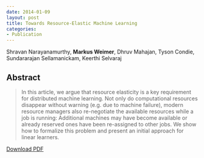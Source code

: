 ```yaml
---
date: 2014-01-09
layout: post
title: Towards Resource-Elastic Machine Learning
categories:
- Publication
---
```

Shravan Narayanamurthy, **Markus Weimer**, Dhruv Mahajan, Tyson Condie, Sundararajan
Sellamanickam, Keerthi Selvaraj

## Abstract

> In this article, we argue that resource elasticity is a key requirement for
distributed machine learning. Not only do computational resources disappear
without warning (e.g. due to machine failure), modern resource managers also
re-negotiate the available resources while a job is running: Additional machines
may have become available or already reserved ones have been re-assigned to
other jobs. We show how to formalize this problem and present an initial
approach for linear learners.

[Download PDF]({{site.url}}/files/uploads/2014/01/2013-NIPS-BigLearn-TowardsResourceElasticML.pdf)
